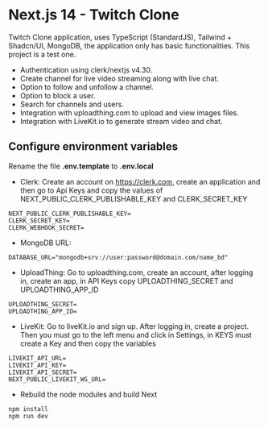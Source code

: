 # Next.js 14 - Twitch Clone

Twitch Clone application, uses TypeScript (StandardJS), Tailwind + Shadcn/UI, MongoDB, the application only has basic functionalities. This project is a test one.

- Authentication using clerk/nextjs v4.30.
- Create channel for live video streaming along with live chat.
- Option to follow and unfollow a channel.
- Option to block a user.
- Search for channels and users.
- Integration with uploadthing.com to upload and view images files.
- Integration with LiveKit.io to generate stream video and chat.

## Configure environment variables

Rename the file **.env.template** to **.env.local**

- Clerk: Create an account on https://clerk.com, create an application and then go to Api Keys and copy the values of NEXT_PUBLIC_CLERK_PUBLISHABLE_KEY and CLERK_SECRET_KEY

```
NEXT_PUBLIC_CLERK_PUBLISHABLE_KEY=
CLERK_SECRET_KEY=
CLERK_WEBHOOK_SECRET=
```

- MongoDB URL:

```
DATABASE_URL="mongodb+srv://user:password@domain.com/name_bd"
```

- UploadThing: Go to uploadthing.com, create an account, after logging in, create an app, in API Keys copy UPLOADTHING_SECRET and UPLOADTHING_APP_ID

```
UPLOADTHING_SECRET=
UPLOADTHING_APP_ID=
```

- LiveKit: Go to liveKit.io and sign up. After logging in, create a project. Then you must go to the left menu and click in Settings, in KEYS must create a Key and then copy the variables

```
LIVEKIT_API_URL=
LIVEKIT_API_KEY=
LIVEKIT_API_SECRET=
NEXT_PUBLIC_LIVEKIT_WS_URL=
```

- Rebuild the node modules and build Next

```
npm install
npm run dev
```
